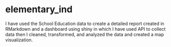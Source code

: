 # elementary_ind
I have used the School Education data to create a detailed report created in RMarkdown and a dashboard using shiny in which I have used API to collect data then I cleaned, transformed, and analyzed the data and created a map visualization.
